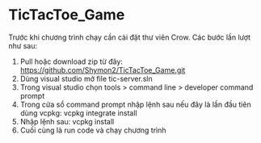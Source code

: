 # TicTacToe_Game

Trước khi chương trình chạy cần cài đặt thư viên Crow. Các bước lần lượt như sau:

1. Pull hoặc download zip từ đây: https://github.com/Shymon2/TicTacToe_Game.git
2. Dùng visual studio mở file tic-server.sln
3. Trong visual studio chọn tools > command line > developer command prompt
4. Trong cửa sổ command prompt nhập lệnh sau nếu đây là lần đầu tiên dùng vcpkg: vcpkg integrate install
5. Nhập lệnh sau: vcpkg install
6. Cuối cùng là run code và chạy chương trình
